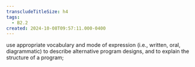 ```yaml
---
transcludeTitleSize: h4
tags:
  - B2.2
created: 2024-10-08T09:57:11.000-0400
---
```

use appropriate vocabulary and mode of expression (i.e., written, oral, diagrammatic) to describe alternative program designs, and to explain the structure of a program;